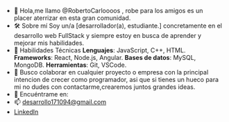 - 👋 Hola,me llamo @RobertoCarloooos , robe para los amigos es un placer aterrizar en esta gran comunidad.
-  🛠 Sobre mí
      Soy un/a [desarrollador(a), estudiante.] concretamente en el desarrollo web FullStack y siempre estoy en busca de aprender y mejorar mis habilidades.
- 🚀 Habilidades Técnicas
     **Lenguajes**:  JavaScript, C++, HTML.
     **Frameworks**: React, Node.js, Angular.
     **Bases de datos**: MySQL, MongoDB.
     **Herramientas**: Git, VSCode.
- 💞️ Busco colaborar en cualquier proyecto o empresa con la principal intencion de crecer como programador,
      asi que si tienes un hueco para mi no dudes con contactarme,crearemos juntos grandes ideas.
- 🔗 Encuéntrame en:
-  📫 desarrollo171094@gmail.com
- [LinkedIn](https://www.linkedin.com/in/roberto-carlos-dev/)


<!---
RobertoCarloooos/RobertoCarloooos is a ✨ special ✨ repository because its `README.md` (this file) appears on your GitHub profile.
You can click the Preview link to take a look at your changes.
--->

